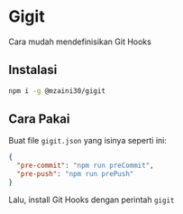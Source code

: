 # Gigit

Cara mudah mendefinisikan Git Hooks

## Instalasi

```bash
npm i -g @mzaini30/gigit
```

## Cara Pakai

Buat file `gigit.json` yang isinya seperti ini:

```json
{
  "pre-commit": "npm run preCommit",
  "pre-push": "npm run prePush"
}
```

Lalu, install Git Hooks dengan perintah `gigit`
